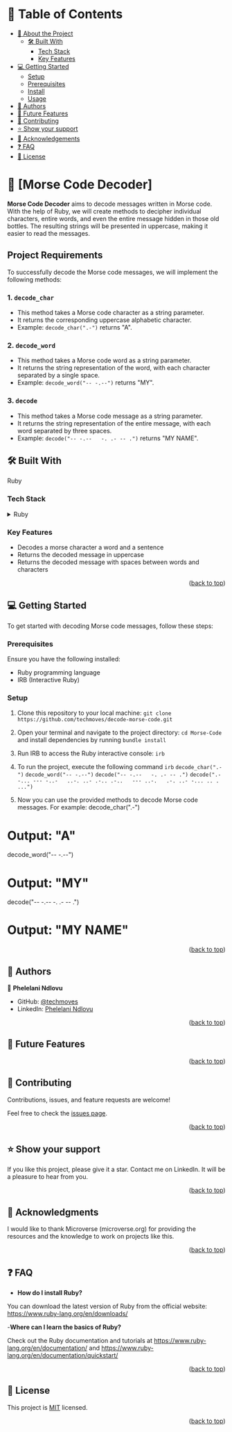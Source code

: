 <a name="readme-top"></a>

# 📗 Table of Contents

- [📖 About the Project](#about-project)
  - [🛠 Built With](#built-with)
    - [Tech Stack](#tech-stack)
    - [Key Features](#key-features)
- [💻 Getting Started](#getting-started)
  - [Setup](#setup)
  - [Prerequisites](#prerequisites)
  - [Install](#install)
  - [Usage](#usage)
- [👥 Authors](#authors)
- [🔭 Future Features](#future-features)
- [🤝 Contributing](#contributing)
- [⭐️ Show your support](#support)
- [🙏 Acknowledgements](#acknowledgements)
- [❓ FAQ](#faq)
- [📝 License](#license)

<!-- PROJECT DESCRIPTION -->

# 📖 [Morse Code Decoder] <a name="about-project"></a>

**Morse Code Decoder**  aims to decode messages written in Morse code. With the help of Ruby, we will create methods to decipher individual characters, entire words, and even the entire message hidden in those old bottles. The resulting strings will be presented in uppercase, making it easier to read the messages.

## Project Requirements

To successfully decode the Morse code messages, we will implement the following methods:

### 1. `decode_char`

- This method takes a Morse code character as a string parameter.
- It returns the corresponding uppercase alphabetic character.
- Example: `decode_char(".-")` returns "A".

### 2. `decode_word`

- This method takes a Morse code word as a string parameter.
- It returns the string representation of the word, with each character separated by a single space.
- Example: `decode_word("-- -.--")` returns "MY".

### 3. `decode`

- This method takes a Morse code message as a string parameter.
- It returns the string representation of the entire message, with each word separated by three spaces.
- Example: `decode("-- -.--   -. .- -- .")` returns "MY NAME".

## 🛠 Built With <a name="built-with"></a>

Ruby

### Tech Stack <a name="tech-stack"></a>

<details>
<summary>Ruby</summary>
</details>

<!-- Features -->

### Key Features <a name="key-features"></a>

- Decodes a morse character a word and a sentence
- Returns the decoded message in uppercase
- Returns the decoded message with spaces between words and characters

<p align="right">(<a href="#readme-top">back to top</a>)</p>

<!-- GETTING STARTED -->

## 💻 Getting Started <a name="getting-started"></a>

To get started with decoding Morse code messages, follow these steps:

### Prerequisites

Ensure you have the following installed:

- Ruby programming language
- IRB (Interactive Ruby)

### Setup

1. Clone this repository to your local machine:
   `git clone  https://github.com/techmoves/decode-morse-code.git`

2. Open your terminal and navigate to the project directory:
`cd Morse-Code` 
	and install dependencies by running 
`bundle install`

3. Run IRB to access the Ruby interactive console:
`irb`

4. To run the project, execute the following command
`irb`
`decode_char(".-")`
`decode_word("-- -.--")`
`decode("-- -.--   -. .- -- .")`
`decode(".-   -... --- -..-   ..-. ..- .-.. .-..   --- ..-.   .-. ..- -... .. . ...")`

5. Now you can use the provided methods to decode Morse code messages. For example:
decode_char(".-")
# Output: "A"

decode_word("-- -.--")
# Output: "MY"

decode("-- -.--   -. .- -- .")
# Output: "MY NAME"


<p align="right">(<a href="#readme-top">back to top</a>)</p>
<!-- AUTHORS -->

## 👥 Authors <a name="authors"></a>

👤 **Phelelani Ndlovu**
- GitHub: [@techmoves](https://github.com/techmoves)
- LinkedIn: [Phelelani Ndlovu](https://www.linkedin.com/in/phelelani-ndlovu/)

<p align="right">(<a href="#readme-top">back to top</a>)</p>

<!-- FUTURE FEATURES -->

## 🔭 Future Features <a name="future-features"></a>



<p align="right">(<a href="#readme-top">back to top</a>)</p>

<!-- CONTRIBUTING -->

## 🤝 Contributing <a name="contributing"></a>

Contributions, issues, and feature requests are welcome!

Feel free to check the [issues page](https://github.com/mailsg/Morse-Code/issues).

<p align="right">(<a href="#readme-top">back to top</a>)</p>

<!-- SUPPORT -->

## ⭐️ Show your support <a name="support"></a>

If you like this project, please give it a star. Contact me on LinkedIn. It will be a pleasure to hear from you.

<p align="right">(<a href="#readme-top">back to top</a>)</p>

<!-- ACKNOWLEDGEMENTS -->

## 🙏 Acknowledgments <a name="acknowledgements"></a>

I would like to thank Microverse (microverse.org) for providing the resources and the knowledge to work on projects like this.


<p align="right">(<a href="#readme-top">back to top</a>)</p>

<!-- FAQ (optional) -->

## ❓ FAQ <a name="faq"></a>

- **How do I install Ruby?**

You can download the latest version of Ruby from the official website: https://www.ruby-lang.org/en/downloads/

-**Where can I learn the basics of Ruby?**

Check out the Ruby documentation and tutorials at https://www.ruby-lang.org/en/documentation/ and https://www.ruby-lang.org/en/documentation/quickstart/



<p align="right">(<a href="#readme-top">back to top</a>)</p>

<!-- LICENSE -->

## 📝 License <a name="license"></a>

This project is [MIT](https://github.com/techmoves/decode-morse-code.git) licensed.


<p align="right">(<a href="#readme-top">back to top</a>)</p>